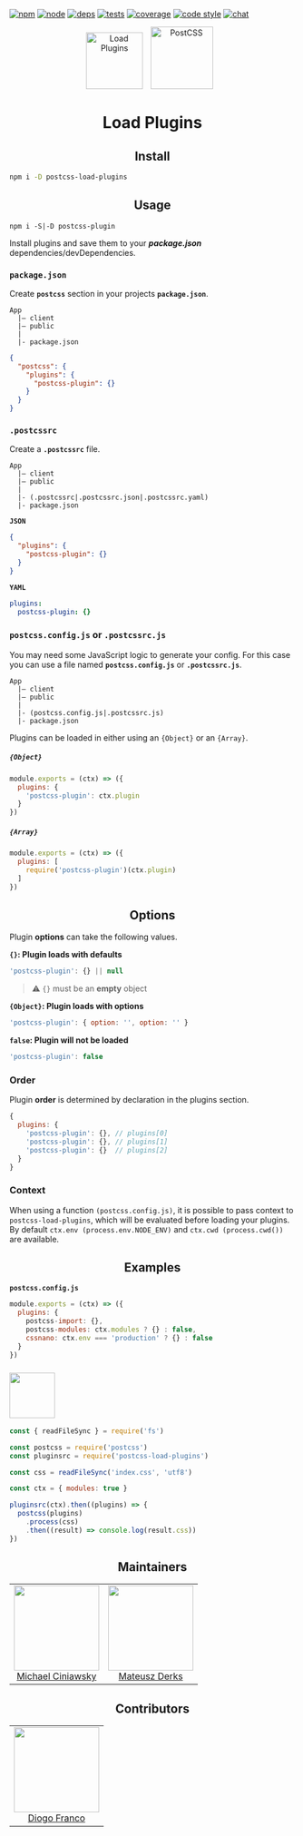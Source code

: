 [![npm][npm]][npm-url]
[![node][node]][node-url]
[![deps][deps]][deps-url]
[![tests][tests]][tests-url]
[![coverage][cover]][cover-url]
[![code style][style]][style-url]
[![chat][chat]][chat-url]

<div align="center">
  <img width="100" height="100" title="Load Plugins" src="http://michael-ciniawsky.github.io/postcss-load-plugins/logo.svg">
  <a href="https://github.com/postcss/postcss">
    <img width="110" height="110" title="PostCSS"           src="http://postcss.github.io/postcss/logo.svg" hspace="10">
  </a>
  <h1>Load Plugins</h1>
</div>

<h2 align="center">Install</h2>

```bash
npm i -D postcss-load-plugins
```

<h2 align="center">Usage</h2>

```
npm i -S|-D postcss-plugin
```

Install plugins and save them to your ***package.json*** dependencies/devDependencies.

### `package.json`

Create **`postcss`** section in your projects **`package.json`**.

```
App
  |– client
  |– public
  |
  |- package.json
```

```json
{
  "postcss": {
    "plugins": {
      "postcss-plugin": {}
    }
  }
}
```

### `.postcssrc`

Create a **`.postcssrc`** file.

```
App
  |– client
  |– public
  |
  |- (.postcssrc|.postcssrc.json|.postcssrc.yaml)
  |- package.json
```

**`JSON`**
```json
{
  "plugins": {
    "postcss-plugin": {}
  }
}
```

**`YAML`**
```yaml
plugins:
  postcss-plugin: {}
```

### `postcss.config.js` or `.postcssrc.js`

You may need some JavaScript logic to generate your config. For this case you can use a file named **`postcss.config.js`** or **`.postcssrc.js`**.

```
App
  |– client
  |– public
  |
  |- (postcss.config.js|.postcssrc.js)
  |- package.json
```

Plugins can be loaded in either using an `{Object}` or an `{Array}`.

##### `{Object}`

```js
module.exports = (ctx) => ({
  plugins: {
    'postcss-plugin': ctx.plugin
  }
})
```

##### `{Array}`

```js
module.exports = (ctx) => ({
  plugins: [
    require('postcss-plugin')(ctx.plugin)
  ]
})
```

<h2 align="center">Options</h2>

Plugin **options** can take the following values.

**`{}`: Plugin loads with defaults**

```js
'postcss-plugin': {} || null
```

> :warning: `{}` must be an **empty** object

**`{Object}`: Plugin loads with options**

```js
'postcss-plugin': { option: '', option: '' }
```

**`false`: Plugin will not be loaded**

```js
'postcss-plugin': false
```

### Order

Plugin **order** is determined by declaration in the plugins section.

```js
{
  plugins: {
    'postcss-plugin': {}, // plugins[0]
    'postcss-plugin': {}, // plugins[1]
    'postcss-plugin': {}  // plugins[2]
  }
}
```

### Context

When using a function `(postcss.config.js)`, it is possible to pass context to `postcss-load-plugins`, which will be evaluated before loading your plugins. By default `ctx.env (process.env.NODE_ENV)` and `ctx.cwd (process.cwd())` are available.

<h2 align="center">Examples</h2>

**`postcss.config.js`**

```js
module.exports = (ctx) => ({
  plugins: {
    postcss-import: {},
    postcss-modules: ctx.modules ? {} : false,
    cssnano: ctx.env === 'production' ? {} : false
  }
})
```

### <img width="80" height="80" src="https://worldvectorlogo.com/logos/nodejs-icon.svg">

```js
const { readFileSync } = require('fs')

const postcss = require('postcss')
const pluginsrc = require('postcss-load-plugins')

const css = readFileSync('index.css', 'utf8')

const ctx = { modules: true }

pluginsrc(ctx).then((plugins) => {
  postcss(plugins)
    .process(css)
    .then((result) => console.log(result.css))
})
```

<h2 align="center">Maintainers</h2>

<table>
  <tbody>
    <tr>
      <td align="center">
        <img width="150" height="150"
        src="https://github.com/michael-ciniawsky.png?v=3&s=150">
        <br>
        <a href="https://github.com/michael-ciniawsky">Michael Ciniawsky</a>
      </td>
      <td align="center">
        <img width="150" height="150"
        src="https://github.com/ertrzyiks.png?v=3&s=150">
        <br>
        <a href="https://github.com/ertrzyiks">Mateusz Derks</a>
      </td>
    </tr>
  </tbody>
</table>

<h2 align="center">Contributors</h2>

<table>
  <tbody>
    <tr>
      <td align="center">
        <img width="150" height="150"
        src="https://github.com/Kovensky.png?v=3&s=150">
        <br>
        <a href="https://github.com/Kovensky">Diogo Franco</a>
      </td>
    </tr>
  </tbody>
</table>


[npm]: https://img.shields.io/npm/v/postcss-load-plugins.svg
[npm-url]: https://npmjs.com/package/postcss-load-plugins

[node]: https://img.shields.io/node/v/postcss-load-plugins.svg
[node-url]: https://nodejs.org/

[deps]: https://david-dm.org/michael-ciniawsky/postcss-load-plugins.svg
[deps-url]: https://david-dm.org/michael-ciniawsky/postcss-load-plugins

[tests]: http://img.shields.io/travis/michael-ciniawsky/postcss-load-plugins.svg
[tests-url]: https://travis-ci.org/michael-ciniawsky/postcss-load-plugins

[cover]: https://coveralls.io/repos/github/michael-ciniawsky/postcss-load-plugins/badge.svg
[cover-url]: https://coveralls.io/github/michael-ciniawsky/postcss-load-plugins

[style]: https://img.shields.io/badge/code%20style-standard-yellow.svg
[style-url]: http://standardjs.com/

[chat]: https://img.shields.io/gitter/room/postcss/postcss.svg
[chat-url]: https://gitter.im/postcss/postcss
